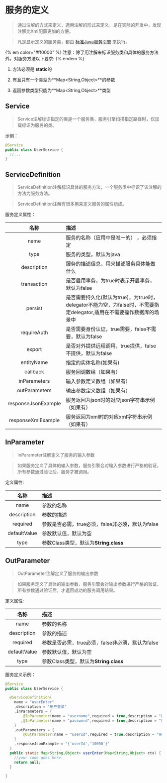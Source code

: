# 服务的定义

> 通过注解的方式来定义，选用注解的形式来定义，是在实际的开发中，发现注解比Xml配置更加的方便。

> 凡是显示定义的服务类，都由 [标准Java服务引擎](../section_service/standard.md) 来执行。

{% em color="#ff0000" %}
注意：除了用注解来标识服务类和具体的服务方法外，对服务方法以下要求:
{% endem %}
1. 方法必须是 **static**的

2. 有且只有一个类型为**Map<String,Object>**的参数

3. 返回参数类型只能为**Map<String,Object>**类型



## Service 

> Service注解标识指定的类是一个服务类，服务引擎扫描指定路径时，仅加载标识为服务的类。


示例：

```java
@Service
public class UserService {
  //...
}
```


## ServiceDefinition

> ServiceDefinition注解标识具体的服务方法，一个服务类中标识了该注解的方法为服务方法。

> ServiceDefinition注解有很多用来定义服务的属性组成。

服务定义属性：

名称                                   | 描述                                    
:-----------:| :-----------
name         | 服务的名称（应用中是唯一的） ，必须指定
type         | 服务的类型，默认为java
description  | 服务的描述信息，用来描述服务具体能做什么
transaction  | 是否启用事务，为true时表示开启事务，默认为false
persist|是否需要持久化(默认为true)，为true时，delegator不能为空，为false时，不需要指定delegator,适用在不需要操作数据库的场景中 
requireAuth | 是否需要身份认证，true需要，false不需要，默认为false
export| 是否对外提供远程调用，true提供，false不提供，默认为false
entityName | 指定的实体名称(如果有)
callback |服务回调数组（如果有）
inParameters |输入参数定义数组（如果有）
outParameters |输出参数定义数组（如果有）
responseJsonExample |服务返回为json时的对应json字符串示例（如果有）
responseXmlExample |服务返回为xml时的对应xml字符串示例（如果有）

## InParameter

> InParameter注解定义了服务的输入参数

> 如果服务定义了具体的输入参数，服务引擎会对输入参数进行严格的验证，所有参数通过验证后，服务才被调用。

定义属性:

名称                                   | 描述                                    
:-----------:| :-----------
name         | 参数的名称
description  | 参数的描述
required     | 参数是否必需，true必须，false非必须，默认为false
defaultValue | 参数默认值，默认为空
type         | 参数Class类型，默认为**String.class**

## OutParameter

> OutParameter注解定义了服务的输出参数

> 如果服务定义了具体的输出参数，服务引擎会对输出参数进行严格的验证，所有参数通过验证后，才返回成功的服务调用结果。

定义属性:

名称                                   | 描述                                    
:-----------:| :-----------
name         | 参数的名称
description  | 参数的描述
required     | 参数是否必需，true必须，false非必须，默认为false
defaultValue | 参数默认值，默认为空
type         | 参数Class类型，默认为**String.class**

服务定义示例：

```java
@Service
public class UserService {

  @ServiceDefinition(
    name = "userEnter"
    ,description = "用户登录"
    ,inParameters = {
        @InParameter(name = "username",required = true,description = "用户名")
       ,@InParameter(name = "password",required = true,description = "用户密码")
    }
    ,outParameters = {
        @OutParameter(name = "userId",required = true,description = "用户ID")  
    }
    ,responseJsonExample = "{'userId','10000'}"
  )
  public static Map<String,Object> userEnter(Map<String,Object> ctx) {
    //your code goes here.
  	return null;
  }
  
}
```